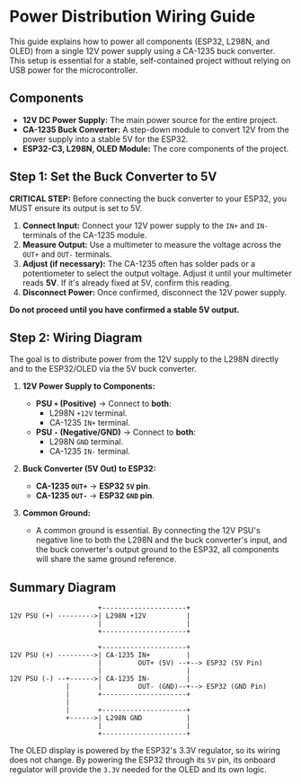 # Power Distribution Wiring Guide

This guide explains how to power all components (ESP32, L298N, and OLED) from a single 12V power supply using a CA-1235 buck converter. This setup is essential for a stable, self-contained project without relying on USB power for the microcontroller.

## Components

*   **12V DC Power Supply:** The main power source for the entire project.
*   **CA-1235 Buck Converter:** A step-down module to convert 12V from the power supply into a stable 5V for the ESP32.
*   **ESP32-C3, L298N, OLED Module:** The core components of the project.

## Step 1: Set the Buck Converter to 5V

**CRITICAL STEP:** Before connecting the buck converter to your ESP32, you MUST ensure its output is set to 5V.

1.  **Connect Input:** Connect your 12V power supply to the `IN+` and `IN-` terminals of the CA-1235 module.
2.  **Measure Output:** Use a multimeter to measure the voltage across the `OUT+` and `OUT-` terminals.
3.  **Adjust (if necessary):** The CA-1235 often has solder pads or a potentiometer to select the output voltage. Adjust it until your multimeter reads **5V**. If it's already fixed at 5V, confirm this reading.
4.  **Disconnect Power:** Once confirmed, disconnect the 12V power supply.

**Do not proceed until you have confirmed a stable 5V output.**

## Step 2: Wiring Diagram

The goal is to distribute power from the 12V supply to the L298N directly and to the ESP32/OLED via the 5V buck converter.

1.  **12V Power Supply to Components:**
    *   **PSU `+` (Positive)** → Connect to **both**:
        *   L298N `+12V` terminal.
        *   CA-1235 `IN+` terminal.
    *   **PSU `-` (Negative/GND)** → Connect to **both**:
        *   L298N `GND` terminal.
        *   CA-1235 `IN-` terminal.

2.  **Buck Converter (5V Out) to ESP32:**
    *   **CA-1235 `OUT+`** → **ESP32 `5V` pin**.
    *   **CA-1235 `OUT-`** → **ESP32 `GND` pin**.

3.  **Common Ground:**
    *   A common ground is essential. By connecting the 12V PSU's negative line to both the L298N and the buck converter's input, and the buck converter's output ground to the ESP32, all components will share the same ground reference.

## Summary Diagram

```
                      +---------------------+
12V PSU (+) --------->| L298N +12V          |
                      |                     |
                      +---------------------+

                      +---------------------+
12V PSU (+) --------->| CA-1235 IN+         |
                      |         OUT+ (5V) --+--> ESP32 (5V Pin)
                      |                     |
12V PSU (-) --+------>| CA-1235 IN-         |
              |       |         OUT- (GND)--+--> ESP32 (GND Pin)
              |       +---------------------+
              |
              |       +---------------------+
              +------>| L298N GND           |
                      |                     |
                      +---------------------+
```

The OLED display is powered by the ESP32's 3.3V regulator, so its wiring does not change. By powering the ESP32 through its `5V` pin, its onboard regulator will provide the `3.3V` needed for the OLED and its own logic.
